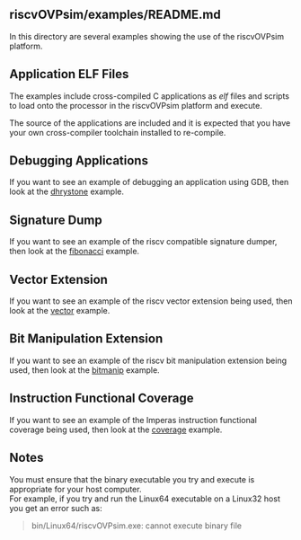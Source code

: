 riscvOVPsim/examples/README.md
---
In this directory are several examples showing the use of the riscvOVPsim platform.

Application ELF Files
---
The examples include cross-compiled C applications as  _elf_  files and scripts to load onto the processor in the riscvOVPsim platform and execute.

The source of the applications are included and it is expected that you have your own cross-compiler toolchain installed to re-compile.

Debugging Applications
---
If you want to see an example of debugging an application using GDB, then look at the [dhrystone](dhrystone) example.

Signature Dump
---
If you want to see an example of the riscv compatible signature dumper, then look at the [fibonacci](fibonacci) example.

Vector Extension
---
If you want to see an example of the riscv vector extension being used, then look at the [vector](vector) example.

Bit Manipulation Extension
---
If you want to see an example of the riscv bit manipulation extension being used, then look at the [bitmanip](bitmanip) example.

Instruction Functional Coverage
---
If you want to see an example of the Imperas instruction functional coverage being used, then look at the [coverage](coverage) example.

Notes
---
You must ensure that the binary executable you try and execute is appropriate for your host computer.  
For example, if you try and run the Linux64 executable on a Linux32 host you get an error such as:

> bin/Linux64/riscvOVPsim.exe: cannot execute binary file

